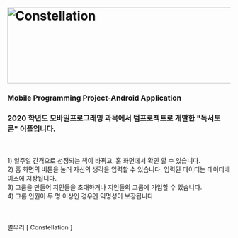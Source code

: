 # <img src="https://user-images.githubusercontent.com/75404763/102946409-ef7b8480-4503-11eb-831d-a97563d4dcdf.png" width="540px" height="171px" title="타이틀" alt="Constellation"></img>
### Mobile Programming Project-Android Application
### 2020 학년도 모바일프로그래밍 과목에서 텀프로젝트로 개발한 "독서토론" 어플입니다.
<br/>
<br/>
1) 일주일 간격으로 선정되는 책이 바뀌고,
홈 화면에서 확인 할 수 있습니다.
<br/>
2) 홈 화면의 버튼을 눌러 자신의 생각을 입력할 수 있습니다.
입력된 데이터는 데이터베이스에 저장됩니다.
<br/>
3) 그룹을 만들어 지인들을 초대하거나
지인들의 그룹에 가입할 수 있습니다.
<br/>
4) 그룹 인원이 두 명 이상인 경우엔 익명성이 보장됩니다.
<br/>
<br/>
<br/>
<br/>
별무리 [ Constellation ]


